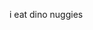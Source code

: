 i eat dino nuggies
<!---
CrumbaCakes/CrumbaCakes is a ✨ special ✨ repository because its `README.md` (this file) appears on your GitHub profile.
You can click the Preview link to take a look at your changes.
--->
